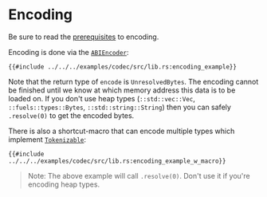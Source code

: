 # Encoding
Be sure to read the [prerequisites](./index.md#prerequisites-for-decodingencoding) to encoding.

Encoding is done via the [`ABIEncoder`](https://docs.rs/fuels/latest/fuels/core/codec/struct.ABIEncoder.html):

```rust,ignore
{{#include ../../../examples/codec/src/lib.rs:encoding_example}}
```
Note that the return type of `encode` is `UnresolvedBytes`. The encoding cannot be finished until we know at which memory address this data is to be loaded on. If you don't use heap types (`::std::vec::Vec`, `::fuels::types::Bytes`, `::std::string::String`) then you can safely `.resolve(0)` to get the encoded bytes.

There is also a shortcut-macro that can encode multiple types which implement [`Tokenizable`](https://docs.rs/fuels/latest/fuels/core/traits/trait.Tokenizable.html):

```rust,ignore
{{#include ../../../examples/codec/src/lib.rs:encoding_example_w_macro}}
```
> Note:
> The above example will call `.resolve(0)`. Don't use it if you're encoding heap types.

